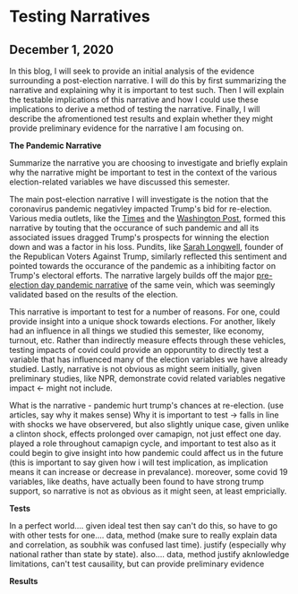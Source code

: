 # Testing Narratives  
## December 1, 2020

In this blog, I will seek to provide an initial analysis of the evidence surrounding a post-election narrative. I will do this by first summarizing the narrative and explaining why it is important to test such. Then I will explain the testable implications of this narrative and how I could use these implications to derive a method of testing the narrative. Finally, I will describe the afromentioned test results and explain whether they might provide preliminary evidence for the narrative I am focusing on. 

**The Pandemic Narrative**

Summarize the narrative you are choosing to investigate and briefly explain why the narrative might be important to test in the context of the various election-related variables we have discussed this semester.

The main post-election narrative I will investigate is the notion that the coronavirus pandemic negativley impacted Trump's bid for re-election. Various media outlets, like the [Times](https://time.com/5907973/donald-trump-loses-2020-election/) and the [Washington Post](https://www.washingtonpost.com/elections/interactive/2020/trump-pandemic-coronavirus-election/), formed this narrative by touting that the occurance of such pandemic and all its associated issues dragged Trump's prospects for winning the election down and was a factor in his loss. Pundits, like [Sarah Longwell](https://time.com/5907973/donald-trump-loses-2020-election/), founder of the Republican Voters Against Trump, similarly reflected this sentiment and pointed towards the occurance of the pandemic as a inhibiting factor on Trump's electoral efforts. The narrative largely builds off the major [pre-election day pandemic narrative](https://www.cnn.com/2020/10/29/politics/coronavirus-trump-analysis/index.html) of the same vein, which was seemingly validated based on the results of the election. 


This narrative is important to test for a number of reasons. For one, could provide insight into a unique shock towards elections. 
For another, likely had an influence in all things we studied this semester, like economy, turnout, etc. Rather than indirectly measure effects through these vehicles, testing impacts of covid could provide an opporuntity to directly test a variable that has influenced many of the election variables we have already studied. Lastly, narrative is not obvious as might seem initially, given preliminary studies, like NPR, demonstrate covid related variables negative impact <- might not include. 





What is the narrative - pandemic hurt trump's chances at re-election. (use articles, say why it makes sense) 
Why it is important to test -> falls in line with shocks we have observered, but also slightly unique case, given unlike a clinton shock, effects prolonged over camapign, not just effect one day. played a role throughout camapign cycle, and important to test also as it could begin to give insight into how pandemic could affect us in the future (this is important to say given how i will test implication, as implication means it can increase or decrease in prevalance).
moreover, some covid 19 variables, like deaths, have actually been found to have strong trump support, so narrative is not as obvious as it might seen, at least empricially. 

**Tests**

In a perfect world.... given ideal test
then say can't do this, so have to go with other tests
for one.... 
data, method (make sure to really explain data and correlation, as soubhik was confused last time). 
justify (especially why national rather than state by state).
also....
data, method
justify
aknlowledge limitations, can't test causaility, but can provide preliminary evidence 

**Results**
